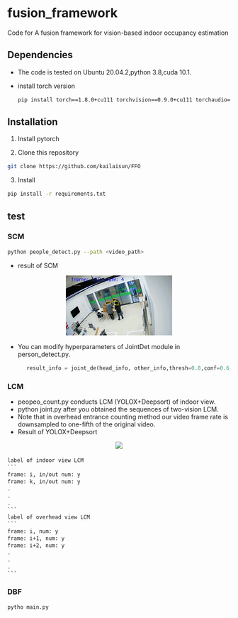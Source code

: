 # fusion_framework
Code for A fusion framework for vision-based indoor occupancy estimation

## Dependencies
- The code is tested on Ubuntu 20.04.2,python 3.8,cuda 10.1.

- install torch version 

  ```bash
  pip install torch==1.8.0+cu111 torchvision==0.9.0+cu111 torchaudio==0.8.0 -f https://download.pytorch.org/whl/torch_stable.html
  ```



## Installation
 1. Install pytorch

 2. Clone this repository
  ```bash
  git clone https://github.com/kailaisun/FFO
  ```
 3. Install 
  ```bash
  pip install -r requirements.txt
  ```
  

## test
### SCM 

```Bash
python people_detect.py --path <video_path>
```
- result of SCM
<center><img src="./gif/1.gif" width = "" height = ""></center>

- You can modify hyperparameters of JointDet module in person_detect.py.
```python 
      result_info = joint_de(head_info, other_info,thresh=0.8,conf=0.6,thresh1=0.8)  #line 50
```
### LCM
- peopeo_count.py conducts LCM (YOLOX+Deepsort) of indoor view.
- python joint.py after you obtained the sequences of two-vision LCM.
- Note that in overhead entrance counting method our video frame rate is downsampled to one-fifth of the original video.
- Result of YOLOX+Deepsort
<center><img src="./gif/2.gif" width = "" height = ""></center>
    
    label of indoor view LCM
    ```
    frame: i, in/out num: y
    frame: k, in/out num: y
    .
    .
    .
    ```
    label of overhead view LCM
    ```
    frame: i, num: y
    frame: i+1, num: y
    frame: i+2, num: y
    .
    .
    .
    ```

### DBF

```bash 
pytho main.py
```

